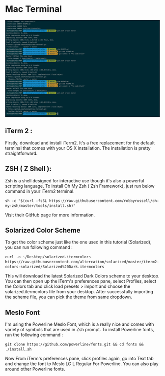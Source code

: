 # Mac Terminal
![](https://github.com/kakshay21/mac-terminal/blob/master/image.png)

## iTerm 2 :
Firstly, download and install iTerm2. It's a free replacement for the default terminal that comes with your OS X installation. The installation is pretty straightforward.

## ZSH ( Z Shell ):
Zsh is a shell designed for interactive use though it's also a powerful scripting language.
To install Oh My Zsh ( Zsh Framework), just run below command in your iTerm2 terminal.
```
sh -c "$(curl -fsSL https://raw.githubusercontent.com/robbyrussell/oh-my-zsh/master/tools/install.sh)"

```
Visit their GitHub page for more information.
## Solarized Color Scheme
To get the color scheme just like the one used in this tutorial (Solarized), you can run following command :
```
curl -o ~/Desktop/solarized.itermcolors https://raw.githubusercontent.com/altercation/solarized/master/iterm2-colors-solarized/Solarized%20Dark.itermcolors

```

This will download the latest Solarized Dark Colors scheme to your desktop. You can then open up the iTerm's preferences pane, select Profiles, select the Colors tab and click load presets > import and choose the solarized.itermcolors file from your desktop.
After successfully importing the scheme file, you can pick the theme from same dropdown.

## Meslo Font
I'm using the Powerline Meslo Font, which is a really nice and comes with variety of symbols that are used in Zsh prompt. To install Powerline fonts, run the following command :
```
git clone https://github.com/powerline/fonts.git && cd fonts && ./install.sh

```
Now From iTerm's preferences pane, click profiles again, go into Text tab and change the font to Meslo LG L Regular For Powerline. You can also play around other Powerline fonts.
